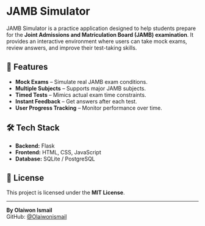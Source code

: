 # JAMB Simulator

JAMB Simulator is a practice application designed to help students prepare for the **Joint Admissions and Matriculation Board (JAMB) examination**. It provides an interactive environment where users can take mock exams, review answers, and improve their test-taking skills.

## 🚀 Features
- **Mock Exams** – Simulate real JAMB exam conditions.
- **Multiple Subjects** – Supports major JAMB subjects.
- **Timed Tests** – Mimics actual exam time constraints.
- **Instant Feedback** – Get answers after each test.
- **User Progress Tracking** – Monitor performance over time.

## 🛠 Tech Stack
- **Backend:**  Flask
- **Frontend:** HTML, CSS, JavaScript
- **Database:** SQLite / PostgreSQL

## 📜 License
This project is licensed under the **MIT License**.

---
**By Olaiwon Ismail**  
GitHub: [@Olaiwonismail](https://github.com/Olaiwonismail)

